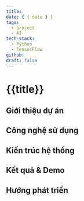 ```yaml
---
title:
date: { { date } }
tags:
  - project
  - AI
tech-stack:
  - Python
  - TensorFlow
github:
draft: false
---
```


# {{title}}

## Giới thiệu dự án

## Công nghệ sử dụng

## Kiến trúc hệ thống

## Kết quả & Demo

## Hướng phát triển
